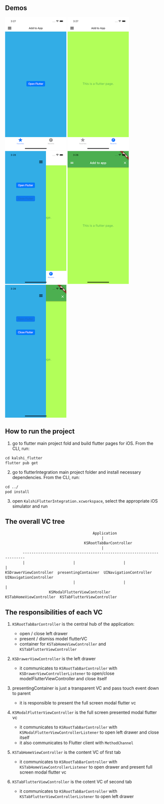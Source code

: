 ## Demos
![Page 1](/Demos/1.png)
![page 2](/Demos/2.png)
![Page 3](/Demos/3.png)
![Page 4](/Demos/4.png)
![Page 4](/Demos/5.png)

## How to run the project
1. go to flutter main project fold and build flutter pages for iOS. From the CLI, run:
```
cd kalshi_flutter
flutter pub get
```
2. go to flutterIntegration main project folder and install necessary dependencies. From the CLI, run:
```
cd ../
pod install
```
3. open `KalshiFlutterIntegration.xcworkspace`, select the appropriate iOS simulator and run


## The overall VC tree


```
                                        Application
                                            |
                                    KSRootTabBarController
                                            |
        -----------------------------------------------------------------------
        |                      |                      |                       |
KSDrawerViewController  presentingContainer  UINavigationController  UINavigationController
                               |                      |                       | 
                    KSModalFlutterViewController  KSTabHomeViewController  KSTabFlutterViewController

```

## The responsibilities of each VC
1. `KSRootTabBarController` is the central hub of the application: 
    - open / close left drawer
    - present / dismiss model flutterVC
    - container for `KSTabHomeViewController` and `KSTabFlutterViewController`

2. `KSDrawerViewController` is the left drawer
    - it communicates to `KSRootTabBarController` with `KSDrawerViewControllerListener` to open/close modelFlutterViewController and close itself

3. presentingContainer is just a transparent VC and pass touch event down to parent
    - it is responsible to present the full screen modal flutter vc

4. `KSModalFlutterViewController` is the full screen presented modal flutter vc
    - it communicates to `KSRootTabBarController` with `KSModalFlutterViewControllerListener` to open left drawer and close itself
    - it also communicates to Flutter client with `MethodChannel`

5. `KSTabHomeViewController` is the content VC of first tab
    - it communicates to `KSRootTabBarController` with `KSTabHomeViewControllerListener` to open drawer and present full screen modal flutter vc

6. `KSTabFlutterViewController` is the cotent VC of second tab
    - it communicates to `KSRootTabBarController` with `KSTabFlutterViewControllerListener` to open left drawer


